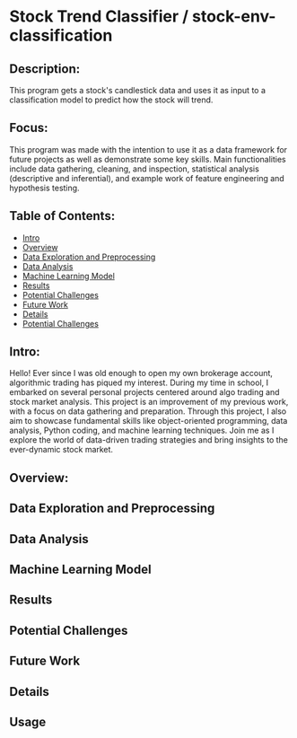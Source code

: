 # Stock Trend Classifier / stock-env-classification

## Description:
This program gets a stock's candlestick data and uses it as input to a classification model to predict how the stock will trend.

## Focus:
This program was made with the intention to use it as a data framework for future projects as well as demonstrate some key skills. Main functionalities include data gathering, cleaning, and inspection, statistical analysis (descriptive and inferential), and example work of feature engineering and hypothesis testing.

## Table of Contents:
- [Intro](#Intro)
- [Overview](#Overview)
- [Data Exploration and Preprocessing ](#Data-Exploration-and-Preprocessing )
- [Data Analysis](#Data-Analysis)
- [Machine Learning Model](#Machine-Learning-Model)
- [Results](#Results)
- [Potential Challenges](#Potential-Challenges)
- [Future Work](#Future-Work)
- [Details](#Details)
- [Potential Challenges](#Potential-Challenges)

## Intro:
Hello! Ever since I was old enough to open my own brokerage account, algorithmic trading has piqued my interest. During my time in school, I embarked on several personal projects centered around algo trading and stock market analysis. This project is an improvement of my previous work, with a focus on data gathering and preparation. Through this project, I also aim to showcase fundamental skills like object-oriented programming, data analysis, Python coding, and machine learning techniques. Join me as I explore the world of data-driven trading strategies and bring insights to the ever-dynamic stock market.

## Overview:


## Data Exploration and Preprocessing 
## Data Analysis
## Machine Learning Model
## Results
## Potential Challenges
## Future Work
## Details
## Usage



